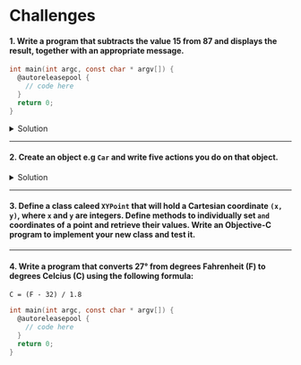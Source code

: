 # Challenges 

#### 1. Write a program that subtracts the value 15 from 87 and displays the result, together with an appropriate message. 

```objective-c 
int main(int argc, const char * argv[]) {
  @autoreleasepool {
    // code here
  }
  return 0;
}
```

<details>
  <summary>Solution</summary> 
  
```objective-c 
int main(int argc, const char * argv[]) {
  @autoreleasepool {
    int result = 87 - 15;
    NSLog(@"The result of subtracting 15 from 87 is %i", result);
  }
  return 0;
}
```

</details> 

***

#### 2. Create an object e.g `Car` and write five actions you do on that object. 

<details>
  <summary>Solution</summary> 
  
Car.h 
```objective-c 
@interface Car : NSObject
- (void)drive;
- (void)brake;
- (void)playMusic;
- (int)currentSpeed;
- (void)park;
@end
```

Car.m
```objective-c 
#import <Foundation/Foundation.h>
#import "Car.h"

@implementation Car

- (void)drive {
  NSLog(@"Diving and enjoying the open roads."); 
}

- (void)brake {
  // code here
}

- (void)playMusic{
  // code here
}

- (int)currentSpeed{
  return 0;
}

- (void)park{
  // code here
}

@end
```

main.m
```objective-c 
Car *car = [[Car alloc] init];
[car drive];
// Diving and enjoying the open roads.
```

</details> 

***

#### 3. Define a class caleed `XYPoint` that will hold a Cartesian coordinate `(x, y)`, where `x` and `y` are integers. Define methods to individually set `` and `` coordinates of a point and retrieve their values. Write an Objective-C program to implement your new class and test it. 

***

#### 4. Write a program that converts 27° from degrees Fahrenheit (F) to degrees Celcius (C) using the following formula: 
``` C = (F - 32) / 1.8 ```

```objective-c 
int main(int argc, const char * argv[]) {
  @autoreleasepool {
    // code here
  }
  return 0;
}
```

